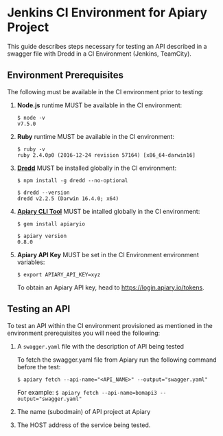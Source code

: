 # Jenkins CI Environment for Apiary Project

This guide describes steps necessary for testing an API described in a swagger file with Dredd in a CI Environment (Jenkins, TeamCity). 

## Environment Prerequisites
The following must be available in the CI environment prior to testing:

1. **Node.js** runtime MUST be available in the CI environment:

    ```
    $ node -v
    v7.5.0
    ```
    
1. **Ruby** runtime MUST be available in the CI environment:

    ```
    $ ruby -v
    ruby 2.4.0p0 (2016-12-24 revision 57164) [x86_64-darwin16]
    ```

1. [**Dredd**](https://github.com/apiaryio/dredd) MUST be installed globally in the CI environment:

    ```
    $ npm install -g dredd --no-optional 
    ```

    ```
    $ dredd --version
    dredd v2.2.5 (Darwin 16.4.0; x64)
    ```
    
1. [**Apiary CLI Tool**](https://help.apiary.io/tools/apiary-cli) MUST be intalled globally in the CI environment:

    ```
    $ gem install apiaryio
    ```

    ```
    $ apiary version
    0.8.0
    ```
    
1. **Apiary API Key** MUST be set in the CI Environment environment variables:

    ```
    $ export APIARY_API_KEY=xyz
    ```
    
    To obtain an Apiary API key, head to <https://login.apiary.io/tokens>.

## Testing an API
To test an API within the CI environment provisioned as mentioned in the environment prerequisites you will need the following: 

1. A `swagger.yaml` file with the description of API being tested

    To fetch the swagger.yaml file from Apiary run the following command before the test:

    ```
    $ apiary fetch --api-name="<API_NAME>" --output="swagger.yaml"
    ```
    
    For example: `$ apiary fetch --api-name=bomapi3 --output="swagger.yaml"
`

1. The name (subodmain) of API project at Apiary

1. The HOST address of the service being tested.








